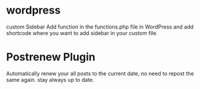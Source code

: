 # wordpress
custom Sidebar
Add function in the functions.php file in WordPress and add shortcode where you want to add sidebar in your custom file.


# Postrenew Plugin
Automatically renew your all posts to the current date, no need to repost the same again.
stay always up to date.
